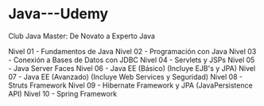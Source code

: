 # Java---Udemy
Club Java Master: De Novato a Experto Java

Nivel 01 - Fundamentos de Java 
Nivel 02 - Programación con Java
Nivel 03 - Conexión a Bases de Datos con JDBC
Nivel 04 - Servlets y JSPs
Nivel 05 - Java Server Faces
Nivel 06 - Java EE (Básico) (Incluye EJB's y JPA)
Nivel 07 - Java EE (Avanzado) (Incluye Web Services y Seguridad)
Nivel 08 - Struts Framework 
Nivel 09 - Hibernate Framework y JPA (JavaPersistence API)
Nivel 10 - Spring Framework











